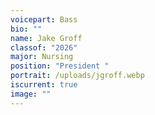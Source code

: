 ```yaml
---
voicepart: Bass
bio: ""
name: Jake Groff
classof: "2026"
major: Nursing
position: "President "
portrait: /uploads/jgroff.webp
iscurrent: true
image: ""
---
```

